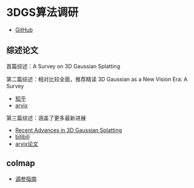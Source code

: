 # 3DGS算法调研

- [GitHub](https://github.com/graphdeco-inria/gaussian-splatting)

## 综述论文

首篇综述：A Survey on 3D Gaussian Splatting

第二篇综述：相对比较全面，推荐精读 3D Gaussian as a New Vision Era: A Survey

- [知乎](https://zhuanlan.zhihu.com/p/683723004)
- [arvix](https://arxiv.org/pdf/2402.07181)

第三篇综述：涵盖了更多最新进展

- [Recent Advances in 3D Gaussian Splatting](https://blog.csdn.net/c2a2o2/article/details/137871400)
- [bilibili](https://www.bilibili.com/read/cv33416481/)
- [arvix论文](http://arxiv.org/pdf/2403.11134)

## colmap

- [调参指南](https://www.bilibili.com/read/cv32336778/)
